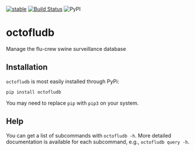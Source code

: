[![stable](http://badges.github.io/stability-badges/dist/experimental.svg)](http://github.com/badges/stability-badges)
[![Build Status](https://travis-ci.org/flu-crew/octofludb.svg?branch=master)](https://travis-ci.org/flu-crew/octofludb)
![PyPI](https://img.shields.io/pypi/v/octofludb.svg)

# octofludb

Manage the flu-crew swine surveillance database

## Installation

`octofludb` is most easily installed through PyPi:

```
pip install octofludb
```

You may need to replace `pip` with `pip3` on your system.

## Help

You can get a list of subcommands with `octofludb -h`. More detailed
documentation is available for each subcommand, e.g., `octofludb query -h`.
